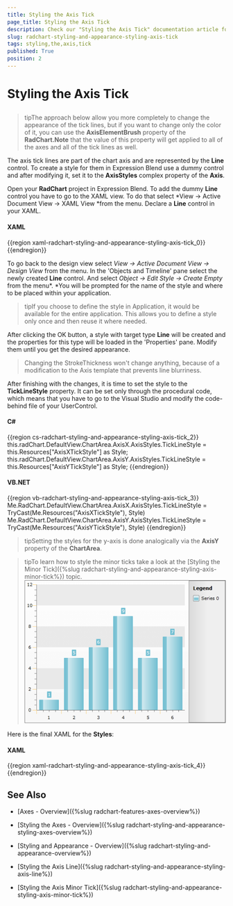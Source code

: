 ```yaml
---
title: Styling the Axis Tick
page_title: Styling the Axis Tick
description: Check our "Styling the Axis Tick" documentation article for the RadChart WPF control.
slug: radchart-styling-and-appearance-styling-axis-tick
tags: styling,the,axis,tick
published: True
position: 2
---
```


# Styling the Axis Tick



## 

>tipThe approach below allow you more completely to change the appearance of the tick lines, but if you want to change only the color of it, you can use the __AxisElementBrush__ property of the __RadChart.Note__ that the value of this property will get applied to all of the axes and all of the tick lines as well.

The axis tick lines are part of the chart axis and are represented by the __Line__ control. To create a style for them in Expression Blend use a dummy control and after modifying it, set it to the __AxisStyles__ complex property of the __Axis__.

Open your __RadChart__ project in Expression Blend. To add the dummy __Line__ control you have to go to the XAML view. To do that select *View -> Active Document View -> XAML View *from the menu. Declare a __Line__ control in your XAML.

#### __XAML__

{{region xaml-radchart-styling-and-appearance-styling-axis-tick_0}}
	<Grid x:Name="LayoutRoot"
	      Background="White">
	    <!--...-->
	    <Line />
	</Grid>
{{endregion}}


To go back to the design view select *View -> Active Document View -> Design View* from the menu. In the 'Objects and Timeline' pane select the newly created __Line__ control. And select *Object -> Edit Style -> Create Empty* from the menu*. *You will be prompted for the name of the style and where to be placed within your application.

>tipIf you choose to define the style in Application, it would be available for the entire application. This allows you to define a style only once and then reuse it where needed.

After clicking the OK button, a style with target type __Line__ will be created and the properties for this type will be loaded in the 'Properties' pane. Modify them until you get the desired appearance.

>Changing the StrokeThickness won't change anything, because of a modification to the Axis template that prevents line blurriness.

After finishing with the changes, it is time to set the style to the __TickLineStyle__ property. It can be set only through the procedural code, which means that you have to go to the Visual Studio and modify the code-behind file of your UserControl.

#### __C#__

{{region cs-radchart-styling-and-appearance-styling-axis-tick_2}}
	this.radChart.DefaultView.ChartArea.AxisX.AxisStyles.TickLineStyle = this.Resources["AxisXTickStyle"] as Style;
	this.radChart.DefaultView.ChartArea.AxisY.AxisStyles.TickLineStyle = this.Resources["AxisYTickStyle"] as Style;
{{endregion}}


#### __VB.NET__

{{region vb-radchart-styling-and-appearance-styling-axis-tick_3}}
	Me.RadChart.DefaultView.ChartArea.AxisX.AxisStyles.TickLineStyle = TryCast(Me.Resources("AxisXTickStyle"), Style)
	Me.RadChart.DefaultView.ChartArea.AxisY.AxisStyles.TickLineStyle = TryCast(Me.Resources("AxisYTickStyle"), Style)
{{endregion}}



>tipSetting the styles for the y-axis is done analogically via the __AxisY__ property of the __ChartArea__.

>tipTo learn how to style the minor ticks take a look at the [Styling the Minor Tick]({%slug radchart-styling-and-appearance-styling-axis-minor-tick%}) topic.
![](images/RadChart_StylingAxisTicks_03.png)

Here is the final XAML for the __Styles__:

#### __XAML__

{{region xaml-radchart-styling-and-appearance-styling-axis-tick_4}}
	<Style x:Key="AxisXTickStyle" TargetType="Line">
	    <Setter Property="Stroke" Value="Orange" />
	</Style>
	<Style x:Key="AxisYTickStyle" TargetType="Line">
	    <Setter Property="Stroke" Value="Orange" />
	</Style>
{{endregion}}



## See Also

 * [Axes - Overview]({%slug radchart-features-axes-overview%})

 * [Styling the Axes - Overview]({%slug radchart-styling-and-appearance-styling-axes-overview%})

 * [Styling and Appearance - Overview]({%slug radchart-styling-and-appearance-overview%})

 * [Styling the Axis Line]({%slug radchart-styling-and-appearance-styling-axis-line%})

 * [Styling the Axis Minor Tick]({%slug radchart-styling-and-appearance-styling-axis-minor-tick%})
